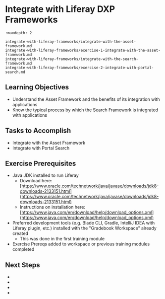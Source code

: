 # Integrate with Liferay DXP Frameworks

```{toctree}
:maxdepth: 2

integrate-with-liferay-frameworks/integrate-with-the-asset-framework.md
integrate-with-liferay-frameworks/exercise-1-integrate-with-the-asset-framework.md
integrate-with-liferay-frameworks/integrate-with-the-search-framework.md
integrate-with-liferay-frameworks/exercise-2-integrate-with-portal-search.md
```

## Learning Objectives

* Understand the Asset Framework and the benefits of its integration with applications
* Know the typical process by which the Search Framework is integrated with applications

## Tasks to Accomplish

* Integrate with the Asset Framework
* Integrate with Portal Search

## Exercise Prerequisites

* Java JDK installed to run Liferay
    - Download here: [https://www.oracle.com/technetwork/java/javase/downloads/jdk8-downloads-2133151.html](https://www.oracle.com/technetwork/java/javase/downloads/jdk8-downloads-2133151.html)
    - Instructions on installation here: [https://www.java.com/en/download/help/download_options.xml](https://www.java.com/en/download/help/download_options.xml)
* Preferred development tools (e.g. Blade CLI, Gradle, IntelliJ IDEA with Liferay plugin, etc.) installed with the "Gradebook Workspace" already created
	- This was done in the first training module
* Exercise Prereqs added to workspace or previous training modules completed

## Next Steps

* [](./integrate-with-liferay-frameworks/integrate-with-the-asset-framework.md) 
* [](./integrate-with-liferay-frameworks/exercise-1-integrate-with-the-asset-framework.md)
* [](./integrate-with-liferay-frameworks/integrate-with-the-search-framework.md) 
* [](./integrate-with-liferay-frameworks/exercise-2-integrate-with-portal-search.md)  

